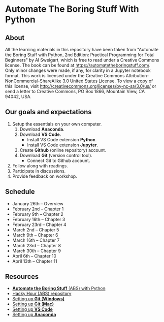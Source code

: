 # Automate The Boring Stuff With Python
## About
All the learning materials in this repository have been taken from "Automate the Boring Stuff with Python, 2nd Edition: Practical Programming for Total Beginners" by Al Sweigart, which is free to read under a Creative Commons license. The book can be found at https://automatetheboringstuff.com/. Only minor changes were made, if any, for clarity in a Jupyter notebook format. This work is licensed under the Creative Commons Attribution-NonCommercial-ShareAlike 3.0 United States License. To view a copy of this license, visit http://creativecommons.org/licenses/by-nc-sa/3.0/us/ or send a letter to Creative Commons, PO Box 1866, Mountain View, CA 94042, USA.

## Our goals and expectations
1. Setup the essentials on your own computer.
    1. Download __Anaconda__.
    1. Download __VS Code__.
        * Install VS Code extension __Python__.
        * Install VS Code extension __Jupyter__.
    1. Create __Github__ (online repository) account.
    1. Download __Git__ (version control tool).
        * Connect Git to Github account.
1. Follow along with readings.
1. Participate in discussions.
1. Provide feedback on workshop.

## Schedule
*   January 26th – Overview
*   February 2nd – Chapter 1
*   February 9th – Chapter 2
*   February 16th – Chapter 3
*   February 23rd – Chapter 4
*	March 2nd – Chapter 5
*	March 9th – Chapter 6
*	March 16th – Chapter 7
*	March 23rd – Chapter 8
*	March 30th – Chapter 9
*	April 6th – Chapter 10
*	April 13th – Chapter 11

## Resources
*	[__Automate the Boring Stuff__ (ABS) with Python](https://automatetheboringstuff.com/)
*	[Hacky Hour (ABS) repository](https://github.com/UIHackyHour/AutomateTheBoringSweigart)
*	[Setting up __Git (Windows)__](https://medium.com/@aklson_DS/how-to-properly-setup-your-github-repository-windows-version-ea596b398b)
*	[Setting up __Git (Mac)__](https://medium.com/@aklson_DS/how-to-properly-setup-your-github-repository-mac-version-3a8047b899e5)
*	[Setting up __VS Code__](https://code.visualstudio.com/docs/python/python-tutorial)
*	[Setting up __Anaconda__](https://docs.anaconda.com/anaconda/)